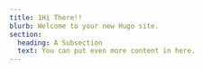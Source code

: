 ```yaml
---
title: 1Hi There!!
blurb: Welcome to your new Hugo site.
section:
  heading: A Subsection
  text: You can put even more content in here.
---
```

